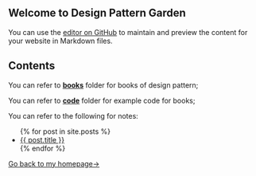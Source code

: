 ## Welcome to Design Pattern Garden

You can use the [editor on GitHub](https://github.com/960761/AboutDesignPattern/blob/master/README.md) to maintain and preview the content for your website in Markdown files.

## Contents

You can refer to [**books**](https://github.com/960761/AboutDesignPattern/tree/master/books) folder for books of design pattern;

You can refer to [**code**](https://github.com/960761/AboutDesignPattern/tree/master/code) folder for example code for books;


You can refer to the following for notes:

<ul>
  {% for post in site.posts %}
    <li>
      <a href="{{ site.baseurl }}{{ post.url }}">{{ post.title }}</a>
    </li>
  {% endfor %}
</ul>


[Go back to my homepage->](https://960761.github.io/)
